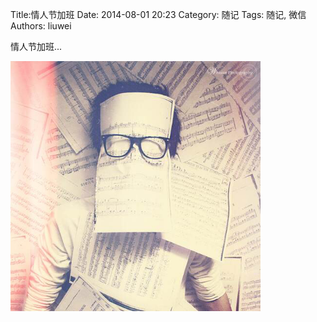 Title:情人节加班
Date: 2014-08-01 20:23
Category: 随记
Tags: 随记, 微信
Authors: liuwei


情人节加班...

<img src="../../static/images/2014/20140801/41.pic_hd.dftemp.jpg" width="400" />